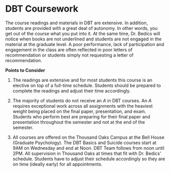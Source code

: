 # DBT Coursework

The course readings and materials in DBT are extensive.  In addition, students are provided with a great deal of autonomy.  In other words, you get out of the course what you put into it.  At the same time, Dr. Bedics will notice when books are not underlined and students are not engaged in the material at the graduate level.  A poor performance, lack of participation and engagement in the class are often reflected in poor letters of recommendation or students simply not requesting a letter of recommendation. 

**Points to Consider**

1. The readings are extensive and for most students this course is an elective on top of a full-time schedule. Students should be prepared to complete the readings and adjust their time accordingly.  

2. The majority of students do not receive an _A_ in DBT courses.  An _A_ requires exceptional work across all assignments with the heaviest weight being placed on the final paper, presentation, and exam.  Students who perform best are preparing for their final paper and presentation throughout the semester and not at the end of the semester.

3. All courses are offered on the Thousand Oaks Campus at the Bell House (Graduate Psychology).  The DBT Basics and Suicide courses start at 9AM on Wednesday and end at Noon.  DBT Team follows from noon until 2PM. All supervision in Thousand Oaks at times that fit with Dr. Bedics' schedule.  Students have to adjust their schedule accordingly so they are on time (ideally early) for all appointments.  
